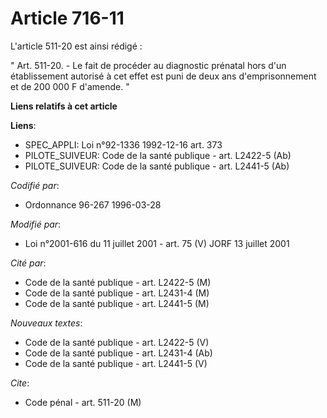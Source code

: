 # Article 716-11

L'article 511-20 est ainsi rédigé :

" Art. 511-20. - Le fait de procéder au diagnostic prénatal hors d'un établissement autorisé à cet effet est puni de deux ans
d'emprisonnement et de 200 000 F d'amende. "

**Liens relatifs à cet article**

**Liens**:

  - SPEC_APPLI: Loi n°92-1336 1992-12-16 art. 373
  - PILOTE_SUIVEUR: Code de la santé publique - art. L2422-5 (Ab)
  - PILOTE_SUIVEUR: Code de la santé publique - art. L2441-5 (Ab)

_Codifié par_:

  - Ordonnance 96-267 1996-03-28

_Modifié par_:

  - Loi n°2001-616 du 11 juillet 2001 - art. 75 (V) JORF 13 juillet 2001

_Cité par_:

  - Code de la santé publique - art. L2422-5 (M)
  - Code de la santé publique - art. L2431-4 (M)
  - Code de la santé publique - art. L2441-5 (M)

_Nouveaux textes_:

  - Code de la santé publique - art. L2422-5 (V)
  - Code de la santé publique - art. L2431-4 (Ab)
  - Code de la santé publique - art. L2441-5 (V)

_Cite_:

  - Code pénal - art. 511-20 (M)
